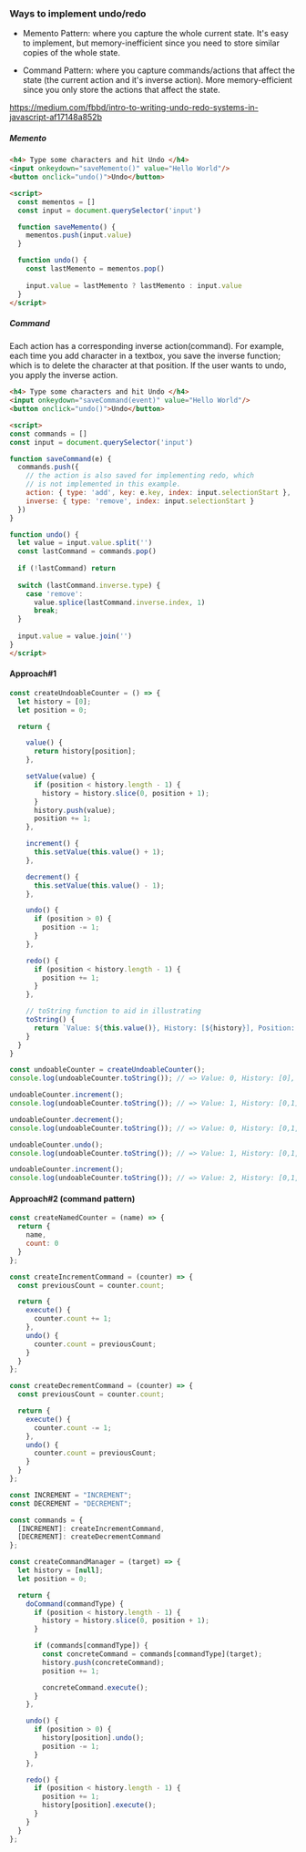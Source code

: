 ### Ways to implement undo/redo

* Memento Pattern:
where you capture the whole current state. It's easy to implement, but memory-inefficient since you need to store similar copies of the whole state.

* Command Pattern:
where you capture commands/actions that affect the state (the current action and it's inverse action). 
More memory-efficient since you only store the actions that affect the state.

https://medium.com/fbbd/intro-to-writing-undo-redo-systems-in-javascript-af17148a852b

##### Memento
```html
<h4> Type some characters and hit Undo </h4>
<input onkeydown="saveMemento()" value="Hello World"/>
<button onclick="undo()">Undo</button>

<script>
  const mementos = []
  const input = document.querySelector('input')

  function saveMemento() {
    mementos.push(input.value)
  }

  function undo() {
    const lastMemento = mementos.pop()
    
    input.value = lastMemento ? lastMemento : input.value
  }
</script>
```

##### Command
Each action has a corresponding inverse action(command).
For example, each time you add character in a textbox, you save the inverse function; which is to delete the character at that position.
If the user wants to undo, you apply the inverse action.

```html
<h4> Type some characters and hit Undo </h4>
<input onkeydown="saveCommand(event)" value="Hello World"/>
<button onclick="undo()">Undo</button>

<script>
const commands = []
const input = document.querySelector('input')

function saveCommand(e) {
  commands.push({
    // the action is also saved for implementing redo, which
    // is not implemented in this example.
    action: { type: 'add', key: e.key, index: input.selectionStart },
    inverse: { type: 'remove', index: input.selectionStart }
  })
}

function undo() {
  let value = input.value.split('')
  const lastCommand = commands.pop()
 
  if (!lastCommand) return
    
  switch (lastCommand.inverse.type) {
    case 'remove':
      value.splice(lastCommand.inverse.index, 1)
      break;      
  }
  
  input.value = value.join('')
}
</script>
```

#### Approach#1
```js
const createUndoableCounter = () => {
  let history = [0];
  let position = 0;

  return {

    value() {
      return history[position];
    },

    setValue(value) {
      if (position < history.length - 1) {
        history = history.slice(0, position + 1);
      }
      history.push(value);
      position += 1;
    },

    increment() {
      this.setValue(this.value() + 1);
    },

    decrement() {
      this.setValue(this.value() - 1);
    },

    undo() {
      if (position > 0) {
        position -= 1;
      }
    },

    redo() {
      if (position < history.length - 1) {
        position += 1;
      }
    },

    // toString function to aid in illustrating
    toString() {
      return `Value: ${this.value()}, History: [${history}], Position: ${position}`; 
    }
  }
}

const undoableCounter = createUndoableCounter();
console.log(undoableCounter.toString()); // => Value: 0, History: [0], Position: 0

undoableCounter.increment();
console.log(undoableCounter.toString()); // => Value: 1, History: [0,1], Position: 1

undoableCounter.decrement();
console.log(undoableCounter.toString()); // => Value: 0, History: [0,1,0], Position: 2

undoableCounter.undo();
console.log(undoableCounter.toString()); // => Value: 1, History: [0,1,0], Position: 1

undoableCounter.increment();
console.log(undoableCounter.toString()); // => Value: 2, History: [0,1,2], Position: 2

```

#### Approach#2 (command pattern)

```js
const createNamedCounter = (name) => {
  return {
    name,
    count: 0
  }
};

const createIncrementCommand = (counter) => {
  const previousCount = counter.count;

  return {
    execute() {
      counter.count += 1;
    },
    undo() {
      counter.count = previousCount;
    }
  }
};

const createDecrementCommand = (counter) => {
  const previousCount = counter.count;

  return {
    execute() {
      counter.count -= 1;
    },
    undo() {
      counter.count = previousCount;
    }
  }
};

const INCREMENT = "INCREMENT";
const DECREMENT = "DECREMENT";

const commands = {
  [INCREMENT]: createIncrementCommand,
  [DECREMENT]: createDecrementCommand
};

const createCommandManager = (target) => {
  let history = [null];
  let position = 0;

  return {
    doCommand(commandType) {
      if (position < history.length - 1) {
        history = history.slice(0, position + 1);
      }

      if (commands[commandType]) {
        const concreteCommand = commands[commandType](target);
        history.push(concreteCommand);
        position += 1;

        concreteCommand.execute();
      }
    },

    undo() {
      if (position > 0) {
        history[position].undo();
        position -= 1;
      }
    },

    redo() {
      if (position < history.length - 1) {
        position += 1;
        history[position].execute();
      }
    }
  }
};


```